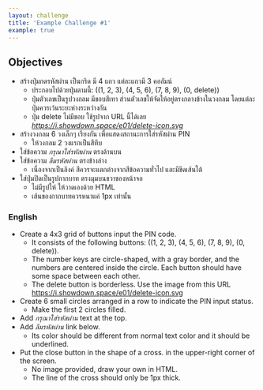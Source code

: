 ```yaml
---
layout: challenge
title: 'Example Challenge #1'
example: true
---
```


## Objectives

- สร้างปุ่มกดรหัสผ่าน เป็นกริด มี 4 แถว แต่ละแถวมี 3 คอลัมน์
  - ประกอบไปด้วยปุ่มตามนี้: ((1, 2, 3), (4, 5, 6), (7, 8, 9), (0, delete))
  - ปุ่มตัวเลขเป็นรูปวงกลม มีขอบสีเทา ส่วนตัวเลขให้จัดให้อยู่ตรงกลางข้างในวงกลม โดยแต่ละปุ่มควรเว้นระยะห่างระหว่างกัน
  - ปุ่ม delete ไม่มีขอบ ใช้รูปจาก URL นี้ได้เลย _https://i.showdown.space/e01/delete-icon.svg_
- สร้างวงกลม 6 วงเล็กๆ เรียงกัน เพื่อแสดงสถานะการใส่รหัสผ่าน PIN
  - ให้วงกลม 2 วงแรกเป็นสีทึบ
- ใส่ข้อความ _กรุณาใส่รหัสผ่าน_ ตรงด้านบน
- ใส่ข้อความ _ลืมรหัสผ่าน_ ตรงข้างล่าง
  - เนื่องจากเป็นลิงค์ สีควรจะแตกต่างจากสีข้อความทั่วไป และมีขีดเส้นใต้
- ใส่ปุ่มปิดเป็นรูปกากบาท ตรงมุมบนขวาของหน้าจอ
  - ไม่มีรูปให้ ให้วาดเองด้วย HTML
  - เส้นของกากบาทควรหนาแค่ 1px เท่านั้น

### English

- Create a 4x3 grid of buttons input the PIN code.
    - It consists of the following buttons: ((1, 2, 3), (4, 5, 6), (7, 8, 9), (0, delete)).
    - The number keys are circle-shaped, with a gray border, and the numbers are centered inside the circle. Each button should have some space between each other.
    - The delete button is borderless. Use the image from this URL https://i.showdown.space/e01/delete-icon.svg
- Create 6 small circles arranged in a row to indicate the PIN input status.
    - Make the first 2 circles filled.
- Add _กรุณาใส่รหัสผ่าน_ text at the top.
- Add _ลืมรหัสผ่าน_ link below.
    - Its color should be different from normal text color and it should be underlined.
- Put the close button in the shape of a cross. in the upper-right corner of the screen.
    - No image provided, draw your own in HTML.
    - The line of the cross should only be 1px thick.